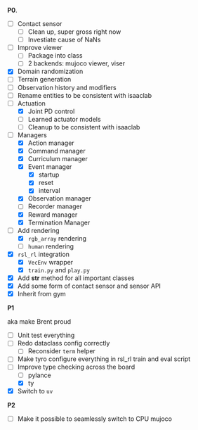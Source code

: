**P0**.

- [ ] Contact sensor
  - [ ] Clean up, super gross right now
  - [ ] Investiate cause of NaNs
- [ ] Improve viewer
  - [ ] Package into class
  - [ ] 2 backends: mujoco viewer, viser
- [x] Domain randomization
- [ ] Terrain generation
- [ ] Observation history and modifiers
- [ ] Rename entities to be consistent with isaaclab
- [ ] Actuation
  - [x] Joint PD control
  - [ ] Learned actuator models
  - [ ] Cleanup to be consistent with isaaclab
- [ ] Managers
  - [x] Action manager
  - [x] Command manager
  - [x] Curriculum manager
  - [x] Event manager
    - [x] startup
    - [x] reset
    - [x] interval
  - [x] Observation manager
  - [ ] Recorder manager
  - [x] Reward manager
  - [x] Termination Manager
- [ ] Add rendering
  - [x] `rgb_array` rendering
  - [ ] `human` rendering
- [x] `rsl_rl` integration
  - [x] `VecEnv` wrapper
  - [x] `train.py` and `play.py`
- [x] Add __str__ method for all important classes
- [x] Add some form of contact sensor and sensor API
- [x] Inherit from gym

**P1**

aka make Brent proud

- [ ] Unit test everything
- [ ] Redo dataclass config correctly
  - [ ] Reconsider `term` helper
- [ ] Make tyro configure everything in rsl_rl train and eval script
- [ ] Improve type checking across the board
  - [ ] pylance
  - [x] ty
- [x] Switch to `uv`

**P2**

- [ ] Make it possible to seamlessly switch to CPU mujoco